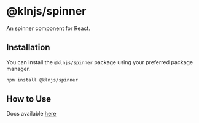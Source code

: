 # @klnjs/spinner

An spinner component for React.

## Installation

You can install the `@klnjs/spinner` package using your preferred package manager.

```bash
npm install @klnjs/spinner
```

## How to Use

Docs available [here](https://klnjs.github.io/basique/docs/components/spinner)
